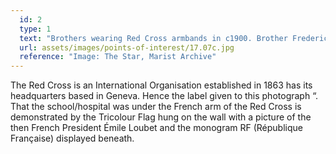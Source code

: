 ```yaml
---
  id: 2
  type: 1
  text: "Brothers wearing Red Cross armbands in c1900. Brother Frederick is seated in the picture."
  url: assets/images/points-of-interest/17.07c.jpg
  reference: "Image: The Star, Marist Archive"
---
```

The Red Cross is an International Organisation established in 1863 has its headquarters based in Geneva. Hence the label given to this photograph “. That the school/hospital was under the French arm of the Red Cross is demonstrated by the Tricolour Flag hung on the wall with a picture of the then French President Émile Loubet and the monogram RF (République Française) displayed beneath.
        